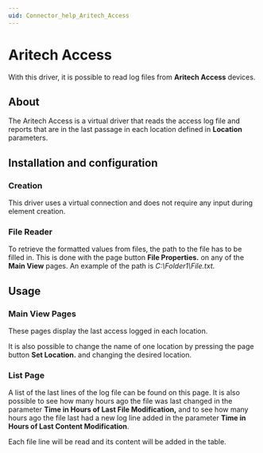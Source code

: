 ```yaml
---
uid: Connector_help_Aritech_Access
---
```


# Aritech Access

With this driver, it is possible to read log files from **Aritech Access** devices.

## About

The Aritech Access is a virtual driver that reads the access log file and reports that are in the last passage in each location defined in **Location** parameters.

## Installation and configuration

### Creation

This driver uses a virtual connection and does not require any input during element creation.

### File Reader

To retrieve the formatted values from files, the path to the file has to be filled in. This is done with the page button **File Properties.** on any of the **Main View** pages.
An example of the path is *C:\Folder1\File.txt.*

## Usage

### Main View Pages

These pages display the last access logged in each location.

It is also possible to change the name of one location by pressing the page button **Set Location.** and changing the desired location.

### List Page

A list of the last lines of the log file can be found on this page. It is also possible to see how many hours ago the file was last changed in the parameter **Time in Hours of Last File Modification,** and to see how many hours ago the file last had a new log line added in the parameter **Time in Hours of Last Content Modification**.

Each file line will be read and its content will be added in the table.
